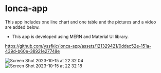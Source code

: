 # lonca-app
This app includes one line chart and one table and the pictures and a video are added below.
- This app is developed using MERN and Material UI library.
  
https://github.com/yssfklc/lonca-app/assets/121329421/0ddac52e-151a-439d-b60e-38921e27748e

![Screen Shot 2023-10-15 at 22 32 04](https://github.com/yssfklc/lonca-app/assets/121329421/e4ca6e6d-01b8-4fc6-9fb2-2750a5a503ba)
![Screen Shot 2023-10-15 at 22 32 18](https://github.com/yssfklc/lonca-app/assets/121329421/24ab7be6-9ab2-42f0-ad35-149a2f2641ac)
